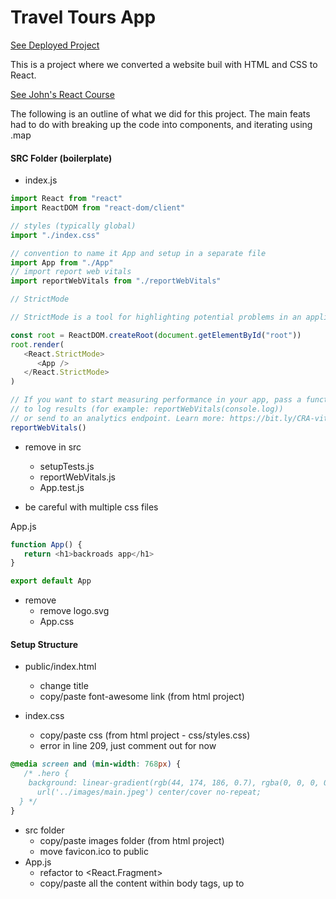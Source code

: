 # Travel Tours App

[See Deployed Project](https://backroads-reactjs-project.netlify.app/)

This is a project where we converted a website buil with HTML and CSS to React.

[See John's React Course](https://www.udemy.com/course/react-tutorial-and-projects-course/?referralCode=FEE6A921AF07E2563CEF)

The following is an outline of what we did for this project.
The main feats had to do with breaking up the code into components, and iterating using .map


#### SRC Folder (boilerplate)

-  index.js

```js
import React from "react"
import ReactDOM from "react-dom/client"

// styles (typically global)
import "./index.css"

// convention to name it App and setup in a separate file
import App from "./App"
// import report web vitals
import reportWebVitals from "./reportWebVitals"

// StrictMode

// StrictMode is a tool for highlighting potential problems in an application.Activates additional checks and warnings for its descendants.Runs only in Development, does not impact the production build. RENDERS TWICE !!! Possible to remove.

const root = ReactDOM.createRoot(document.getElementById("root"))
root.render(
   <React.StrictMode>
      <App />
   </React.StrictMode>
)

// If you want to start measuring performance in your app, pass a function
// to log results (for example: reportWebVitals(console.log))
// or send to an analytics endpoint. Learn more: https://bit.ly/CRA-vitals
reportWebVitals()
```

-  remove in src

   -  setupTests.js
   -  reportWebVitals.js
   -  App.test.js

-  be careful with multiple css files

App.js

```js
function App() {
   return <h1>backroads app</h1>
}

export default App
```

-  remove
   -  remove logo.svg
   -  App.css

#### Setup Structure

-  public/index.html

   -  change title
   -  copy/paste font-awesome link (from html project)

-  index.css

   -  copy/paste css (from html project - css/styles.css)
   -  error in line 209, just comment out for now

```css
@media screen and (min-width: 768px) {
   /* .hero {
    background: linear-gradient(rgb(44, 174, 186, 0.7), rgba(0, 0, 0, 0.7)),
      url('../images/main.jpeg') center/cover no-repeat;
  } */
}
```

-  src folder
   -  copy/paste images folder (from html project)
   -  move favicon.ico to public
-  App.js
   -  refactor to <React.Fragment>
   -  copy/paste all the content within body tags, up to <script> (index.html)
   -  select all "class" instances and refactor to "className" (CMD + D)
   -  fix the comment bug (remove or comment out)
   -  don't worry about - Using target="\_blank" without rel="noreferrer" warning,
      will fix it later
   -  move README.md from final to current project

#### Setup Components

-  in src create components folder
-  in the components create following files
   -  Navbar.js
   -  Hero.js
   -  About.js
   -  Services.js
   -  Tours.j
   -  Footer.js
-  setup components with default export (snippet - rafce)
-  carefully move the code from App.js into components (files)
   -  hint - look for navbar, footer and section tags
-  App.js should be empty
-  import and render all components in App.js (try auto imports)
-  result is going to be the same, it's just easier to manage the code
-  again, it's just my preference to split up code in such way.
   You can split it up in any way that makes the most sense to you.

#### Navbar

-  first let's fix the image (logo)
   -  setup import from images and update source

```js
// import
import logo from "../images/logo.svg"

// JSX
;<img src={logo} className="nav-logo" alt="backroads" />
```

#### Smooth Scroll

-  html/css feature

```html
<!-- link -->
<a href="#services"> services </a>
<!-- element -->
<section id="services"></section>
```

```css
html {
   scroll-behavior: smooth;
}
.section {
   /* navbar height */
   scroll-margin-top: 4rem;
}
```

#### Page Links

-  refactor repeating code

```js
<li>
   <a href="#home" className="nav-link">
      home
   </a>
</li>
```

-  figure out which data is repeating hint (href, text )
-  in src create data.js and setup a structure
   -  (hint - [{property:value},{property:value}])
-  export/import iterate over the list,return elements and inject data

```js
export const pageLinks = [
   { id: 1, href: "#home", text: "home" },
   { id: 2, href: "#about", text: "about" },
   { id: 3, href: "#services", text: "services" },
   { id: 4, href: "#tours", text: "tours" },
]
```

```js
import { pageLinks } from "../data"

{
   pageLinks.map((link) => {
      return (
         <li key={link.id}>
            <a href={link.href} className="nav-link">
               {link.text}
            </a>
         </li>
      )
   })
}
```

#### Nav Icons (social-links)

-  repeat the same steps (as with page links)
-  add rel='noreferrer'

```js
{
   socialLinks.map((link) => {
      const { id, href, icon } = link
      return (
         <li key={id}>
            <a
               href={href}
               target="_blank"
               rel="noreferrer"
               className="nav-icon"
            >
               <i className={icon}></i>
            </a>
         </li>
      )
   })
}
```

#### Hero

-  change title or text (optional)
-  fix the image (path in css)

#### About

-  fix the image (hint - just like with logo in the navbar)

#### Section Title

-  in components create Title.js
-  get the structure from one of the sections
-  setup two props
-  replace in About, Services, Tours

```js
const Title = ({ title, subTitle }) => {
   return (
      <div className="section-title">
         <h2>
            {title} <span>{subTitle}</span>
         </h2>
      </div>
   )
}
export default Title
```

About.js

```js
// import
import Title from "./Title"

// display
;<Title title="about" subTitle="us" />
```

#### Services

-  refactor repeating code (hint - just like with page and social links)
   -  setup data, export/import, iterate

data.js

```js
export const services = [
   {
      id: 1,
      icon: "fas fa-wallet fa-fw",
      title: "saving money",
      text: "Lorem ipsum dolor sit amet consectetur adipisicing elit.Asperiores, officia",
   },
   // rest of the objects
]
```

Services.js

```js
import Title from "./Title"
import { services } from "../data"
const Services = () => {
   return (
      <section className="section services" id="services">
         <Title title="our" subTitle="services" />

         <div className="section-center services-center">
            {services.map((service) => {
               const { id, icon, title, text } = service
               return (
                  <article className="service" key={id}>
                     <span className="service-icon">
                        <i className={icon}></i>
                     </span>
                     <div className="service-info">
                        <h4 className="service-title">{title}</h4>
                        <p className="service-text">{text}</p>
                     </div>
                  </article>
               )
            })}
         </div>
      </section>
   )
}
export default Services
```

#### Tours

-  refactor repeating code

#### Footer

-  refactor repeating code
-  re-use page and social links
-  in the <span id="date">provide current year (hint - {})

#### Alternative Approach (optional)

-  in components create PageLinks.js
-  import pageLinks
-  return the entire list and replace current setup in Navbar, Footer
-  "gotcha"
   -  the more "moving parts" you will have the harder it's going to be to manage
   -  my personal preference, if possible just use data

#### Challenge (optional)

-  create more components (essentially, split up the code more)
-  find all map methods and move elements to separate components
-  By the end of the video you should have four additional components
   -  Tour.js
   -  Service.js
   -  SocialLink.js
   -  PageLink.js

#### Continuous Deployment

-  fix warnings (About Section)

-  netlify account
-  github account
-  basic git commands :

   -  remove existing git repo
      -  Mac : rm -rf .git
      -  Windows : rmdir -Force -Recurse .git
      -  Windows : rd /s /q .git
         Windows commands were shared by students and I have not personally tested them.
   -  setup new repo
      -  git init
         create an empty git repository
      -  git add
         adds new or changed files in your working directory
         to the Git staging area
      -  git add .
         adds entire project
         apart from files/directories specified in .gitignore
      -  git commit -m "first commit"
         A shortcut command that immediately creates a commit
         with a passed commit message.
      -  push to github
         git remote add origin git@github.com:your-profile/repo-name.git
         git branch -M main
         git push -u origin main

#### Benefits

-  don't need to keep project locally
-  automatic builds

#### Warnings "Gotcha"

-  Netlify treats warnings as errors

package.json

```json
"scripts": {
    "start": "react-scripts start",
    "build": "CI= react-scripts build",
    "local-build": "react-scripts build",
    "test": "react-scripts test",
    "eject": "react-scripts eject"
  },
```
